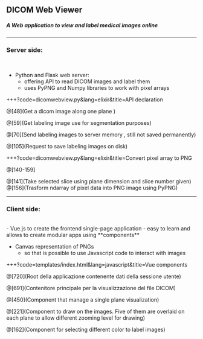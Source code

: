 
## DICOM Web Viewer

##### A Web application to view and label medical images online 

---
### Server side:

<br> 

- Python and Flask web server:
    - offering API to read DICOM images and label them
    - uses PyPNG and Numpy libraries to work with pixel arrays
    
+++?code=dicomwebview.py&lang=elixir&title=API declaration

@[48](Get a dicom image along one plane )

@[59](Get labeling image use for segmentation purposes)

@[70](Send labeling images to server memory , still not saved permanently)

@[105](Request to save labeling images on disk)

+++?code=dicomwebview.py&lang=elixir&title=Convert pixel array to PNG

@[140-159]

@[141](Take selected slice using plane dimension and slice number given)
@[156](Trasform ndarray of pixel data into PNG image using PyPNG)

---
### Client side:
<br>
- Vue.js to create the frontend single-page application
    - easy to learn and allows to create modular apps using **components**  

- Canvas representation of PNGs
    - so that is possible to use Javascript code to interact with images  

+++?code=templates/index.html&lang=javascript&title=Vue components

@[720](Root della applicazione contenente dati della sessione utente)

@[691](Contenitore principale per la visualizzazione del file DICOM)

@[450](Component that manage a single plane visualization)

@[221](Component to draw on the images. Five of them are overlaid on each plane to allow different zooming level for drawing)

@[162](Component for selecting different color to label images)